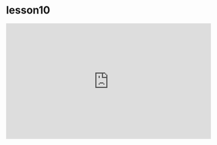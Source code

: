 # lesson10

<iframe width="560" height="315" src="https://www.youtube.com/embed/D1Ae4idzlQI" title="YouTube video player" frameborder="0" allow="accelerometer; autoplay; clipboard-write; encrypted-media; gyroscope; picture-in-picture; web-share" referrerpolicy="strict-origin-when-cross-origin" allowfullscreen></iframe>
